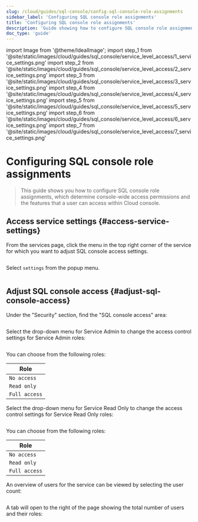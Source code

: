 ```yaml
---
slug: /cloud/guides/sql-console/config-sql-console-role-assignments
sidebar_label: 'Configuring SQL console role assignments'
title: 'Configuring SQL console role assignments'
description: 'Guide showing how to configure SQL console role assignments'
doc_type: 'guide'
---
```


import Image from '@theme/IdealImage';
import step_1 from '@site/static/images/cloud/guides/sql_console/service_level_access/1_service_settings.png'
import step_2 from '@site/static/images/cloud/guides/sql_console/service_level_access/2_service_settings.png'
import step_3 from '@site/static/images/cloud/guides/sql_console/service_level_access/3_service_settings.png'
import step_4 from '@site/static/images/cloud/guides/sql_console/service_level_access/4_service_settings.png'
import step_5 from '@site/static/images/cloud/guides/sql_console/service_level_access/5_service_settings.png'
import step_6 from '@site/static/images/cloud/guides/sql_console/service_level_access/6_service_settings.png'
import step_7 from '@site/static/images/cloud/guides/sql_console/service_level_access/7_service_settings.png'

# Configuring SQL console role assignments

> This guide shows you how to configure SQL console role assignments, which
determine console-wide access permissions and the features that a user can
access within Cloud console.

<VerticalStepper>

## Access service settings {#access-service-settings}

From the services page, click the menu in the top right corner of the service
for which you want to adjust SQL console access settings.

<Image img={step_1} size="lg"/>

Select `settings` from the popup menu.

<Image img={step_2} size="lg"/>

## Adjust SQL console access {#adjust-sql-console-access}

Under the "Security" section, find the "SQL console access" area:

<Image img={step_3} size="md"/>

Select the drop-down menu for Service Admin to change the access control settings for Service Admin roles:

<Image img={step_4} size="md"/>

You can choose from the following roles:

| Role          |
|---------------|
| `No access`   |
| `Read only`   |
| `Full access` |

Select the drop-down menu for Service Read Only to change the access control settings for Service Read Only roles:

<Image img={step_5} size="md"/>

You can choose from the following roles:

| Role          |
|---------------|
| `No access`   |
| `Read only`   |
| `Full access` |

An overview of users for the service can be viewed by selecting the user count:

<Image img={step_6} size="md"/>

A tab will open to the right of the page showing the total number of users and their roles:

<Image img={step_7} size="md"/>

</VerticalStepper>